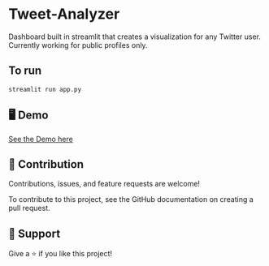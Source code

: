 # Tweet-Analyzer

Dashboard built in streamlit that creates a visualization for any Twitter user.
Currently working for public profiles only.

## To run 

 `streamlit run app.py`



## 🖥️ Demo
[See the Demo here](https://share.streamlit.io/soumyas567/tweet-analyzer/main/app.py)


## 🎈 Contribution

Contributions, issues, and feature requests are welcome!

To contribute to this project, see the GitHub documentation on creating a pull request.



## 🌟 Support

Give a ⭐ if you like this project!

